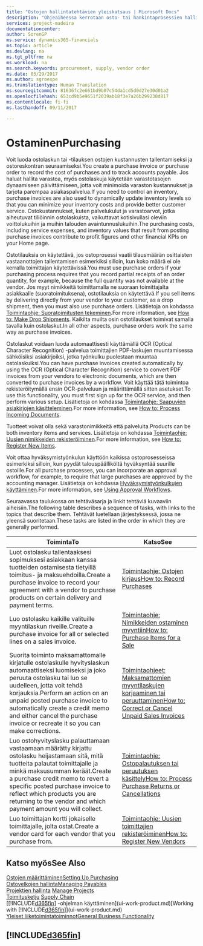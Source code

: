 ```yaml
---
title: "Ostojen hallintatehtävien yleiskatsaus | Microsoft Docs"
description: "Ohjeaiheessa kerrotaan osto- tai hankintaprosessien hallinnasta ja selitetään muun muassa ostolaskujen ja -tilausten käyttöä."
services: project-madeira
documentationcenter: 
author: SorenGP
ms.service: dynamics365-financials
ms.topic: article
ms.devlang: na
ms.tgt_pltfrm: na
ms.workload: na
ms.search.keywords: procurement, supply, vendor order
ms.date: 03/29/2017
ms.author: sgroespe
ms.translationtype: Human Translation
ms.sourcegitcommit: 81636fc2e661bd9b07c54da1cd5d0d27e30d01a2
ms.openlocfilehash: 653cd9b5e9651f2039ab18f3e7a26b299238d817
ms.contentlocale: fi-fi
ms.lasthandoff: 09/11/2017

---
```

# <a name="purchasing"></a><span data-ttu-id="fd6c8-103">Ostaminen</span><span class="sxs-lookup"><span data-stu-id="fd6c8-103">Purchasing</span></span>
<span data-ttu-id="fd6c8-104">Voit luoda ostolaskun tai -tilauksen ostojen kustannusten tallentamiseksi ja ostoreskontran seuraamiseksi.</span><span class="sxs-lookup"><span data-stu-id="fd6c8-104">You create a purchase invoice or purchase order to record the cost of purchases and to track accounts payable.</span></span> <span data-ttu-id="fd6c8-105">Jos haluat hallita varastoa, myös ostolaskuja käytetään varastotasojen dynaamiseen päivittämiseen, jotta voit minimoida varaston kustannukset ja tarjota parempaa asiakaspalvelua.</span><span class="sxs-lookup"><span data-stu-id="fd6c8-105">If you need to control an inventory, purchase invoices are also used to dynamically update inventory levels so that you can minimize your inventory costs and provide better customer service.</span></span> <span data-ttu-id="fd6c8-106">Ostokustannukset, kuten palvelukulut ja varastoarvot, jotka aiheutuvat tiliöinnin ostolaskuista, vaikuttavat kotisivullasi oleviin voittolukuihin ja muihin talouden avaintunnuslukuihin.</span><span class="sxs-lookup"><span data-stu-id="fd6c8-106">The purchasing costs, including service expenses, and inventory values that result from posting purchase invoices contribute to profit figures and other financial KPIs on your Home page.</span></span>

<span data-ttu-id="fd6c8-107">Ostotilauksia on käytettävä, jos ostoprosessi vaatii tilausmäärän osittaisten vastaanottojen tallentamisen esimerkiksi silloin, kun koko määrä ei ole kerralla toimittajan käytettävissä.</span><span class="sxs-lookup"><span data-stu-id="fd6c8-107">You must use purchase orders if your purchasing process requires that you record partial receipts of an order quantity, for example, because the full quantity was not available at the vendor.</span></span> <span data-ttu-id="fd6c8-108">Jos myyt nimikkeitä toimittamalla ne suoraan toimittajalta asiakkaalle (suoratoimituksena), ostotilauksia on käytettävä.</span><span class="sxs-lookup"><span data-stu-id="fd6c8-108">If you sell items by delivering directly from your vendor to your customer, as a drop shipment, then you must also use purchase orders.</span></span> <span data-ttu-id="fd6c8-109">Lisätietoja on kohdassa [Toimintaohje: Suoratoimitusten tekeminen](sales-how-drop-shipment.md).</span><span class="sxs-lookup"><span data-stu-id="fd6c8-109">For more information, see [How to: Make Drop Shipments](sales-how-drop-shipment.md).</span></span> <span data-ttu-id="fd6c8-110">Kaikilta muilta osin ostotilaukset toimivat samalla tavalla kuin ostolaskut.</span><span class="sxs-lookup"><span data-stu-id="fd6c8-110">In all other aspects, purchase orders work the same way as purchase invoices.</span></span>

<span data-ttu-id="fd6c8-111">Ostolaskut voidaan luoda automaattisesti käyttämällä OCR (Optical Character Recognition) -palvelua toimittajien PDF-laskujen muuntamisessa sähköisiksi asiakirjoiksi, jotka työnkulku puolestaan muuntaa ostolaskuiksi.</span><span class="sxs-lookup"><span data-stu-id="fd6c8-111">You can have purchase invoices created automatically by using the OCR (Optical Character Recognition) service to convert PDF invoices from your vendors to electronic documents, which are then converted to purchase invoices by a workflow.</span></span> <span data-ttu-id="fd6c8-112">Voit käyttää tätä toimintoa rekisteröitymällä ensin OCR-palveluun ja määrittämällä sitten asetukset.</span><span class="sxs-lookup"><span data-stu-id="fd6c8-112">To use this functionality, you must first sign up for the OCR service, and then perform various setup.</span></span> <span data-ttu-id="fd6c8-113">Lisätietoja on kohdassa [Toimintaohje: Saapuvien asiakirjojen käsitteleminen](across-process-income-documents.md).</span><span class="sxs-lookup"><span data-stu-id="fd6c8-113">For more information, see [How to: Process Incoming Documents](across-process-income-documents.md).</span></span>      

<span data-ttu-id="fd6c8-114">Tuotteet voivat olla sekä varastonimikkeitä että palveluita.</span><span class="sxs-lookup"><span data-stu-id="fd6c8-114">Products can be both inventory items and services.</span></span> <span data-ttu-id="fd6c8-115">Lisätietoja on kohdassa [Toimintaohje: Uusien nimikkeiden rekisteröiminen](inventory-how-register-new-items.md).</span><span class="sxs-lookup"><span data-stu-id="fd6c8-115">For more information, see [How to: Register New Items](inventory-how-register-new-items.md).</span></span>

<span data-ttu-id="fd6c8-116">Voit ottaa hyväksymistyönkulun käyttöön kaikissa ostoprosesseissa esimerkiksi silloin, kun pyydät talouspäälliköltä hyväksyntää suurille ostoille.</span><span class="sxs-lookup"><span data-stu-id="fd6c8-116">For all purchase processes, you can incorporate an approval workflow, for example, to require that large purchases are approved by the accounting manager.</span></span> <span data-ttu-id="fd6c8-117">Lisätietoja on kohdassa [Hyväksymistyönkulkujen käyttäminen](across-how-use-approval-workflows.md).</span><span class="sxs-lookup"><span data-stu-id="fd6c8-117">For more information, see [Using Approval Workflows](across-how-use-approval-workflows.md).</span></span>

<span data-ttu-id="fd6c8-118">Seuraavassa taulukossa on tehtäväsarja ja linkit tehtäviä kuvaaviin aiheisiin.</span><span class="sxs-lookup"><span data-stu-id="fd6c8-118">The following table describes a sequence of tasks, with links to the topics that describe them.</span></span> <span data-ttu-id="fd6c8-119">Tehtävät luetellaan järjestyksessä, jossa ne yleensä suoritetaan.</span><span class="sxs-lookup"><span data-stu-id="fd6c8-119">These tasks are listed in the order in which they are generally performed.</span></span>

| <span data-ttu-id="fd6c8-120">Toiminta</span><span class="sxs-lookup"><span data-stu-id="fd6c8-120">To</span></span> | <span data-ttu-id="fd6c8-121">Katso</span><span class="sxs-lookup"><span data-stu-id="fd6c8-121">See</span></span> |
| --- | --- |
| <span data-ttu-id="fd6c8-122">Luot ostolasku tallentaaksesi sopimuksesi asiakkaan kanssa tuotteiden ostamisesta tietyillä toimitus- ja maksuehdoilla.</span><span class="sxs-lookup"><span data-stu-id="fd6c8-122">Create a purchase invoice to record your agreement with a vendor to purchase products on certain delivery and payment terms.</span></span> |[<span data-ttu-id="fd6c8-123">Toimintaohje: Ostojen kirjaus</span><span class="sxs-lookup"><span data-stu-id="fd6c8-123">How to: Record Purchases</span></span>](purchasing-how-record-purchases.md) |
| <span data-ttu-id="fd6c8-124">Luo ostolasku kaikille valituille myyntilaskun riveille.</span><span class="sxs-lookup"><span data-stu-id="fd6c8-124">Create a purchase invoice for all or selected lines on a sales invoice.</span></span> |[<span data-ttu-id="fd6c8-125">Toimintaohje: Nimikkeiden ostaminen myyntiin</span><span class="sxs-lookup"><span data-stu-id="fd6c8-125">How to: Purchase Items for a Sale</span></span>](purchasing-how-purchase-products-sale.md) |
| <span data-ttu-id="fd6c8-126">Suorita toiminto maksamattomalle kirjatulle ostolaskulle hyvityslaskun automaattiseksi luomiseksi ja joko peruuta ostolasku tai luo se uudelleen, jotta voit tehdä korjauksia.</span><span class="sxs-lookup"><span data-stu-id="fd6c8-126">Perform an action on an unpaid posted purchase invoice to automatically create a credit memo and either cancel the purchase invoice or recreate it so you can make corrections.</span></span> |[<span data-ttu-id="fd6c8-127">Toimintaohjeet: Maksamattomien myyntilaskujen korjaaminen tai peruuttaminen</span><span class="sxs-lookup"><span data-stu-id="fd6c8-127">How to: Correct or Cancel Unpaid Sales Invoices</span></span>](purchasing-how-correct-cancel-unpaid-purchase-invoices.md) |
| <span data-ttu-id="fd6c8-128">Luo ostohyvityslasku palauttamaan vastaamaan määrätty kirjattu ostolasku heijastamaan sitä, mitä tuotteita palautat toimittajalle ja minkä maksusumman keräät.</span><span class="sxs-lookup"><span data-stu-id="fd6c8-128">Create a purchase credit memo to revert a specific posted purchase invoice to reflect which products you are returning to the vendor and which payment amount you will collect.</span></span> |[<span data-ttu-id="fd6c8-129">Toimintaohje: Ostopalautuksen tai peruutuksen käsittely</span><span class="sxs-lookup"><span data-stu-id="fd6c8-129">How to: Process Purchase Returns or Cancellations</span></span>](purchasing-how-register-new-vendors.md) |
| <span data-ttu-id="fd6c8-130">Luo toimittajan kortti jokaiselle toimittajalle, jolta ostat.</span><span class="sxs-lookup"><span data-stu-id="fd6c8-130">Create a vendor card for each vendor that you purchase from.</span></span> |[<span data-ttu-id="fd6c8-131">Toimintaohje: Uusien toimittajien rekisteröiminen</span><span class="sxs-lookup"><span data-stu-id="fd6c8-131">How to: Register New Vendors</span></span>](purchasing-how-register-new-vendors.md) |

## <a name="see-also"></a><span data-ttu-id="fd6c8-132">Katso myös</span><span class="sxs-lookup"><span data-stu-id="fd6c8-132">See Also</span></span>
[<span data-ttu-id="fd6c8-133">Ostojen määrittäminen</span><span class="sxs-lookup"><span data-stu-id="fd6c8-133">Setting Up Purchasing</span></span>](purchasing-setup-purchasing.md)  
[<span data-ttu-id="fd6c8-134">Ostovelkojen hallinta</span><span class="sxs-lookup"><span data-stu-id="fd6c8-134">Managing Payables</span></span>](payables-manage-payables.md)  
<span data-ttu-id="fd6c8-135">[Projektien hallinta](projects-manage-projects.md)  </span><span class="sxs-lookup"><span data-stu-id="fd6c8-135">[Manage Projects](projects-manage-projects.md)  </span></span>  
<span data-ttu-id="fd6c8-136">[Toimitusketju](madeira-supply-chain.md)    </span><span class="sxs-lookup"><span data-stu-id="fd6c8-136">[Supply Chain](madeira-supply-chain.md)    </span></span>  
<span data-ttu-id="fd6c8-137">[[!INCLUDE[d365fin](includes/d365fin_md.md)] -ohjelman käyttäminen](ui-work-product.md)</span><span class="sxs-lookup"><span data-stu-id="fd6c8-137">[Working with [!INCLUDE[d365fin](includes/d365fin_md.md)]](ui-work-product.md)</span></span>  
[<span data-ttu-id="fd6c8-138">Yleiset liiketoimintatoiminnot</span><span class="sxs-lookup"><span data-stu-id="fd6c8-138">General Business Functionality</span></span>](ui-across-business-areas.md)

## [!INCLUDE[d365fin](includes/free_trial_md.md)]
